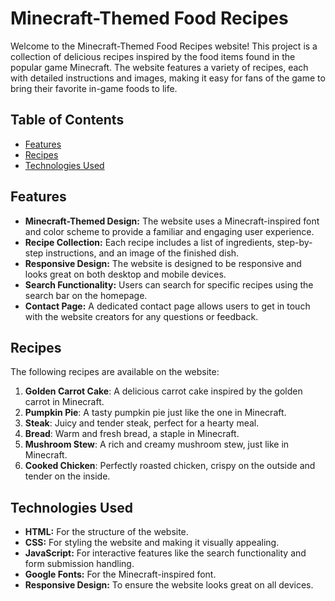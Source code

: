 # Minecraft-Themed Food Recipes

Welcome to the Minecraft-Themed Food Recipes website! This project is a collection of delicious recipes inspired by the food items found in the popular game Minecraft. The website features a variety of recipes, each with detailed instructions and images, making it easy for fans of the game to bring their favorite in-game foods to life.

## Table of Contents

- [Features](#features)
- [Recipes](#recipes)
- [Technologies Used](#technologies-used)
## Features

- **Minecraft-Themed Design:** The website uses a Minecraft-inspired font and color scheme to provide a familiar and engaging user experience.
- **Recipe Collection:** Each recipe includes a list of ingredients, step-by-step instructions, and an image of the finished dish.
- **Responsive Design:** The website is designed to be responsive and looks great on both desktop and mobile devices.
- **Search Functionality:** Users can search for specific recipes using the search bar on the homepage.
- **Contact Page:** A dedicated contact page allows users to get in touch with the website creators for any questions or feedback.

## Recipes

The following recipes are available on the website:

1. **Golden Carrot Cake**: A delicious carrot cake inspired by the golden carrot in Minecraft.
2. **Pumpkin Pie**: A tasty pumpkin pie just like the one in Minecraft.
3. **Steak**: Juicy and tender steak, perfect for a hearty meal.
4. **Bread**: Warm and fresh bread, a staple in Minecraft.
5. **Mushroom Stew**: A rich and creamy mushroom stew, just like in Minecraft.
6. **Cooked Chicken**: Perfectly roasted chicken, crispy on the outside and tender on the inside.

## Technologies Used

- **HTML:** For the structure of the website.
- **CSS:** For styling the website and making it visually appealing.
- **JavaScript:** For interactive features like the search functionality and form submission handling.
- **Google Fonts:** For the Minecraft-inspired font.
- **Responsive Design:** To ensure the website looks great on all devices.
